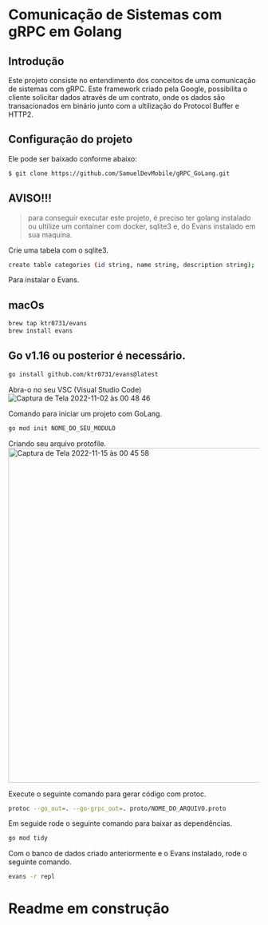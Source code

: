 # Comunicação de Sistemas com gRPC em Golang

## Introdução
Este projeto consiste no entendimento dos conceitos de uma comunicação de sistemas com gRPC. Este framework criado pela Google, possibilita o cliente solicitar dados através de um contrato, onde os dados são transacionados em binário junto com a ultilização do Protocol Buffer e HTTP2. 

## Configuração do projeto
Ele pode ser baixado conforme abaixo:
```sh
$ git clone https://github.com/SamuelDevMobile/gRPC_GoLang.git
```
## AVISO!!!
> para conseguir executar este projeto, é preciso ter golang instalado ou ultilize um container com docker, sqlite3 e, do Evans instalado em sua maquina.

Crie uma tabela com o sqlite3.
```sh
create table categories (id string, name string, description string);
```

Para instalar o Evans.

## macOs
```sh
brew tap ktr0731/evans
brew install evans
```

## Go v1.16 ou posterior é necessário.
```sh
go install github.com/ktr0731/evans@latest
```

Abra-o no seu VSC (Visual Studio Code)
![Captura de Tela 2022-11-02 às 00 48 46](https://user-images.githubusercontent.com/26841238/199391008-6f05552d-ef78-4e67-8206-2d5e123e1950.png)

Comando para iniciar um projeto com GoLang.
```sh
go mod init NOME_DO_SEU_MODULO
```

Criando seu arquivo protofile.
<img width="670" alt="Captura de Tela 2022-11-15 às 00 45 58" src="https://user-images.githubusercontent.com/26841238/201821540-3b0d53df-43fc-40fa-85d0-230fcdcfb8ca.png">

Execute o seguinte comando para gerar código com protoc.
```sh
protoc --go_out=. --go-grpc_out=. proto/NOME_DO_ARQUIVO.proto
```

Em seguide rode o seguinte comando para baixar as dependências.
```sh
go mod tidy
```

Com o banco de dados criado anteriormente e o Evans instalado, rode o seguinte comando.
```sh
evans -r repl
```


# Readme em construção
